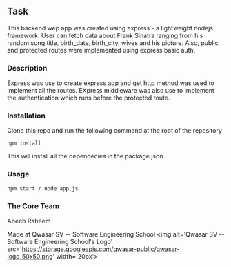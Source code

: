## Task

This backend wep app was created using express - a lightweight nodejs framework. User can fetch data about Frank Sinatra ranging from his random song title, birth_date, birth_city, wives and his picture. Also, public and protected routes were implemented using express basic auth.

### Description
Express was use to create express app and get http method was used to implement all the routes. EXpress middleware was also use to implement the authentication which runs before the protected route.

### Installation
Clone this repo and run the following command at the root of the repository
```
npm install
```
This will install all the dependecies in the package.json

### Usage
```
npm start / node app.js
```

### The Core Team
Abeeb Raheem

Made at Qwasar SV -- Software Engineering School <img alt='Qwasar SV -- Software Engineering School's Logo' src='https://storage.googleapis.com/qwasar-public/qwasar-logo_50x50.png' width='20px'>
